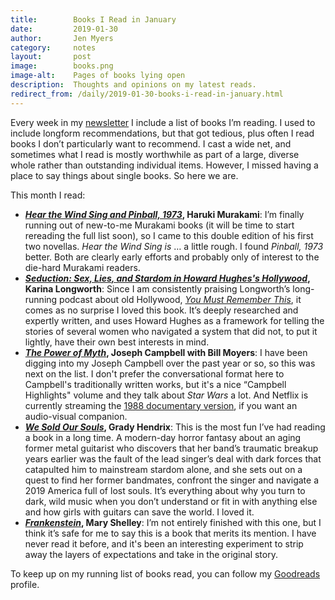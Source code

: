 ```yaml
---
title:        Books I Read in January
date:         2019-01-30
author:       Jen Myers
category:     notes
layout:       post
image:        books.png
image-alt:    Pages of books lying open
description:  Thoughts and opinions on my latest reads.
redirect_from: /daily/2019-01-30-books-i-read-in-january.html
---
```


Every week in my [newsletter](https://tinyletter.com/jenmyers/) I include a list of books I’m reading. I used to include longform recommendations, but that got tedious, plus often I read books I don’t particularly want to recommend. I cast a wide net, and sometimes what I read is mostly worthwhile as part of a large, diverse whole rather than outstanding individual items. However, I missed having a place to say things about single books. So here we are.

<!-- more -->

This month I read:

- __[_Hear the Wind Sing and Pinball, 1973_](https://www.goodreads.com/book/show/28503784-wind-pinball), Haruki Murakami__: I’m finally running out of new-to-me Murakami books (it will be time to start rereading the full list soon), so I came to this double edition of his first two novellas. _Hear the Wind Sing is_ … a little rough. I found _Pinball, 1973_ better. Both are clearly early efforts and probably only of interest to the die-hard Murakami readers.
- __[_Seduction: Sex, Lies, and Stardom in Howard Hughes's Hollywood_](https://www.goodreads.com/book/show/36501754-seduction), Karina Longworth__: Since I am consistently praising Longworth’s long-running podcast about old Hollywood, [_You Must Remember This_](https://www.youmustrememberthispodcast.com/), it comes as no surprise I loved this book. It’s deeply researched and expertly written, and uses Howard Hughes as a framework for telling the stories of several women who navigated a system that did not, to put it lightly, have their own best interests in mind.
- __[_The Power of Myth_](https://www.goodreads.com/book/show/35519.The\_Power\_of\_Myth), Joseph Campbell with Bill Moyers__: I have been digging into my Joseph Campbell over the past year or so, so this was next on the list. I don't prefer the conversational format here to Campbell's traditionally written works, but it's a nice “Campbell Highlights" volume and they talk about _Star Wars_ a lot. And Netflix is currently streaming the [1988 documentary version](https://www.netflix.com/title/70281117), if you want an audio-visual companion.
- __[_We Sold Our Souls_](https://www.goodreads.com/book/show/39790706-we-sold-our-souls), Grady Hendrix__: This is the most fun I’ve had reading a book in a long time. A modern-day horror fantasy about an aging former metal guitarist who discovers that her band’s traumatic breakup years earlier was the fault of the lead singer’s deal with dark forces that catapulted him to mainstream stardom alone, and she sets out on a quest to find her former bandmates, confront the singer and navigate a 2019 America full of lost souls. It’s everything about why you turn to dark, wild music when you don’t understand or fit in with anything else and how girls with guitars can save the world. I loved it.
- __[_Frankenstein_](https://www.goodreads.com/book/show/20898091-frankenstein), Mary Shelley__: I’m not entirely finished with this one, but I think it’s safe for me to say this is a book that merits its mention. I have never read it before, and it's been an interesting experiment to strip away the layers of expectations and take in the original story.

To keep up on my running list of books read, you can follow my [Goodreads](https://www.goodreads.com/jenmyers) profile.

